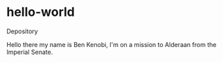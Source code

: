 # hello-world
Depository 

Hello there my name is Ben Kenobi, I'm on a mission to Alderaan from the Imperial Senate. 
